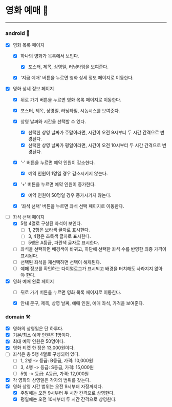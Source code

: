 # 영화 예매️ 🎫
---

### android 🤖

- [x] 영화 목록 페이지
    - [x] 하나의 영화가 목록에서 보인다.
        - [x] 포스터, 제목, 상영일, 러닝타임을 보여준다.
    - [x] '지금 예매' 버튼을 누르면 영화 상세 정보 페이지로 이동한다.


- [x] 영화 상세 정보 페이지
    - [x] 뒤로 가기 버튼을 누르면 영화 목록 페이지로 이동한다.
    - [x] 포스터, 제목, 상영일, 러닝타임, 시놉시스를 보여준다.
    - [x] 상영 날짜와 시간을 선택할 수 있다.
        - [x] 선택한 상영 날짜가 주말이라면, 시간이 오전 9시부터 두 시간 간격으로 변경된다.
        - [x] 선택한 상영 날짜가 평일이라면, 시간이 오전 10시부터 두 시간 간격으로 변경된다.
    - [x] '-' 버튼을 누르면 예약 인원이 감소한다.
        - [x] 예약 인원이 1명일 경우 감소시키지 않는다.
    - [x] '+' 버튼을 누르면 예약 인원이 증가한다.
        - [x] 예약 인원이 50명일 경우 증가시키지 않는다.
    - [x] '좌석 선택' 버튼을 누르면 좌석 선택 페이지로 이동한다.


- [ ] 좌석 선택 페이지
    - [x] 5행 4열로 구성된 좌석이 보인다.
        - [ ] 1, 2행은 보라색 글자로 표시한다.
        - [ ] 3, 4행은 초록색 글자로 표시한다.
        - [ ] 5행은 A등급, 파란색 글자로 표시한다.
    - [ ] 좌석을 선택하면 배경색이 바뀌고, 하단에 선택한 좌석 수를 반영한 최종 가격이 표시된다.
    - [ ] 선택된 좌석을 재선택하면 선택이 해제된다.
    - [ ] 예매 정보를 확인하는 다이얼로그가 표시되고 배경을 터치해도 사라지지 않아야 한다.

- [x] 영화 예매 완료 페이지
    - [ ] 뒤로 가기 버튼을 누르면 영화 목록 페이지로 이동한다.
    - [x] 안내 문구, 제목, 상영 날짜, 예매 인원, 예매 좌석, 가격을 보여준다.


### domain ⚒️

- [x] 영화의 상영일은 단 하루다.
- [x] 기본/최소 예약 인원은 1명이다.
- [x] 최대 예약 인원은 50명이다.
- [x] 영화 티켓 한 장은 13,000원이다.
- [ ] 좌석은 총 5행 4열로 구성되어 있다.
    - [ ] 1, 2행 -> 등급: B등급, 가격: 10,000원
    - [ ] 3, 4행 -> 등급: S등급, 가격: 15,000원
    - [ ] 5행 -> 등급: A등급, 가격: 12,000원
- [x] 각 영화의 상영일은 각자의 범위를 갖는다.
- [x] 영화 상영 시간 범위는 오전 9시부터 자정까지다.
    - [x] 주말에는 오전 9시부터 두 시간 간격으로 상영한다.
    - [x] 평일에는 오전 10시부터 두 시간 간격으로 상영한다.
